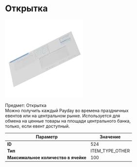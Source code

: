 # Открытка

![Item Image](../img/524.webp?raw=true)

Предмет: Открытка<br>Можно получить каждый Payday во времена праздничных<br>евентов или на центральном рынке. Используется для<br>обмена на ценные товары на площади центрального банка,<br>только, если евент доступный.


| Параметр | Значение |
|----------|----------|
| **ID** | 524 |
| **Тип** | ITEM_TYPE_OTHER |
| **Максимальное количество в ячейке** | 100 |

